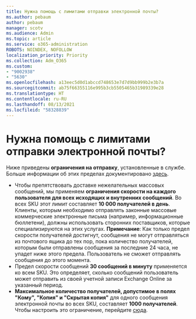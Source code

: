 ```yaml
---
title: Нужна помощь с лимитами отправки электронной почты?
ms.author: pebaum
author: pebaum
manager: scotv
ms.audience: Admin
ms.topic: article
ms.service: o365-administration
ROBOTS: NOINDEX, NOFOLLOW
localization_priority: Priority
ms.collection: Adm_O365
ms.custom:
- "9002938"
- "5630"
ms.openlocfilehash: a13eec5d0d1abccd748653e7d7d9bb999b2e3b7a
ms.sourcegitcommit: ab75f66355116e995b3cb5505465b31989339e28
ms.translationtype: HT
ms.contentlocale: ru-RU
ms.lasthandoff: 08/13/2021
ms.locfileid: "58328839"
---
```

# <a name="need-help-with-email-sending-limits"></a>Нужна помощь с лимитами отправки электронной почты?

Ниже приведены **ограничения на отправку**, установленные в службе. Больше информации об этих пределах документировано [здесь](https://docs.microsoft.com/office365/servicedescriptions/exchange-online-service-description/exchange-online-limits#receiving-and-sending-limits).

- Чтобы препятствовать доставке нежелательных массовых сообщений, мы применяем **ограничения скорости на каждого пользователя для всех исходящих и внутренних сообщений**. Во всех SKU этот лимит составляет **10 000 получателей в день**.  Клиенты, которым необходимо отправлять законные массовые коммерческие электронные письма (например, информационные бюллетени), должны использовать сторонних поставщиков, которые специализируются на этих услугах.
    **Примечание**: Как только предел скорости получателей достигнут, сообщения не могут отправляться из почтового ящика до тех пор, пока количество получателей, которым были отправлены сообщения за последние 24 часа, не упадет ниже этого предела. Пользователь не сможет отправлять сообщения до этого момента.
- Предел скорости сообщений **30 сообщений в минуту** применяется ко всем SKU. Это определяет, сколько сообщений пользователь может отправить из своей учетной записи Exchange Online за указанный период.
- **Максимальное количество получателей, допустимое в полях "Кому", "Копия" и "Скрытая копия"** для одного сообщения электронной почты во всех SKU, составляет **1000 получателей**. Чтобы настроить это ограничение, перейдите [сюда](https://techcommunity.microsoft.com/t5/exchange-team-blog/customizable-recipient-limits-in-office-365/ba-p/1183228).
